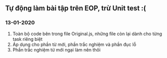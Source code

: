 ## Tự động làm bài tập trên EOP, trừ Unit test :(

### 13-01-2020
1. Toàn bộ code bên trong file Original.js, những file còn lại dành cho từng task riêng biệt
2. Áp dụng cho phần từ mới, phần trắc nghiệm và phần đục lỗ
3. Phần trắc nghiệm từ mới ngại làm nên thôi
